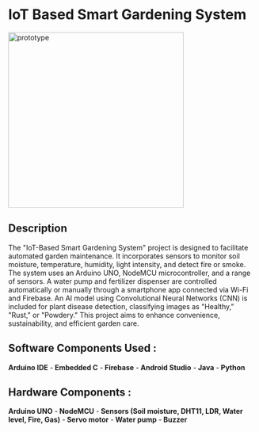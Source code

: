 <h1>IoT Based Smart Gardening System</h1>


<img width="354" alt="prototype" src="https://github.com/user-attachments/assets/abe7f879-1b2c-442d-9cb8-1caf547b7e64">
 

<h2>Description</h2>
The "IoT-Based Smart Gardening System" project is designed to facilitate automated garden maintenance. It incorporates sensors to monitor soil moisture, temperature, humidity, light intensity, and detect fire or smoke. The system uses an Arduino UNO, NodeMCU microcontroller, and a range of sensors. A water pump and fertilizer dispenser are controlled automatically or manually through a smartphone app connected via Wi-Fi and Firebase. An AI model using Convolutional Neural Networks (CNN) is included for plant disease detection, classifying images as "Healthy," "Rust," or "Powdery." This project aims to enhance convenience, sustainability, and efficient garden care.

<h2>Software Components Used :</h2>
<b>Arduino IDE</b>
-<b> Embedded C</b>
-<b> Firebase</b>
-<b> Android Studio</b>
-<b> Java</b>
-<b> Python</b>

<h2>Hardware Components :</h2>
<b>Arduino UNO</b>
-<b> NodeMCU</b>
-<b> Sensors (Soil moisture, DHT11, LDR, Water level, Fire, Gas)</b>
-<b> Servo motor</b>
-<b> Water pump</b>
-<b> Buzzer</b>












